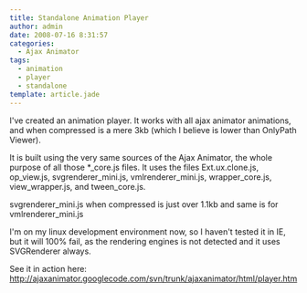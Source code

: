 ```yaml
---
title: Standalone Animation Player
author: admin
date: 2008-07-16 8:31:57
categories:
  - Ajax Animator
tags: 
  - animation
  - player
  - standalone
template: article.jade
---
```


I've created an animation player. It works with all ajax animator animations, and when compressed is a mere 3kb (which I believe is lower than OnlyPath Viewer).

It is built using the very same sources of the Ajax Animator, the whole purpose of all those *_core.js files. It uses the files
Ext.ux.clone.js, op_view.js, svgrenderer_mini.js, vmlrenderer_mini.js, wrapper_core.js, view_wrapper.js, and tween_core.js.

svgrenderer_mini.js when compressed is just over 1.1kb and same is for vmlrenderer_mini.js

I'm on my linux development environment now, so I haven't tested it in IE, but it will 100% fail, as the rendering engines is not detected and it uses SVGRenderer always.

See it in action here:
http://ajaxanimator.googlecode.com/svn/trunk/ajaxanimator/html/player.htm
